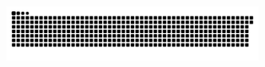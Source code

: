<picture>
  <source media="(prefers-color-scheme: dark)" srcset="https://raw.githubusercontent.com/MarineHakobyan/MarineHakobyan/eed0dca6fd2c525b57bdb722b092d2960a639d37/github-contribution-grid-snake-dark.svg" />
  <source media="(prefers-color-scheme: light)" srcset="https://raw.githubusercontent.com/MarineHakobyan/MarineHakobyan/eed0dca6fd2c525b57bdb722b092d2960a639d37/github-contribution-grid-snake.svg" />
  <img alt="github-snake" src="https://raw.githubusercontent.com/MarineHakobyan/MarineHakobyan/eed0dca6fd2c525b57bdb722b092d2960a639d37/github-contribution-grid-snake-dark.svg" />
</picture>

